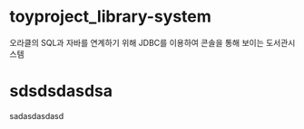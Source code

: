 # toyproject_library-system
오라클의 SQL과 자바를 연계하기 위해 JDBC를 이용하여 콘솔을 통해 보이는 도서관시스템

# sdsdsdasdsa
sadasdasdasd
